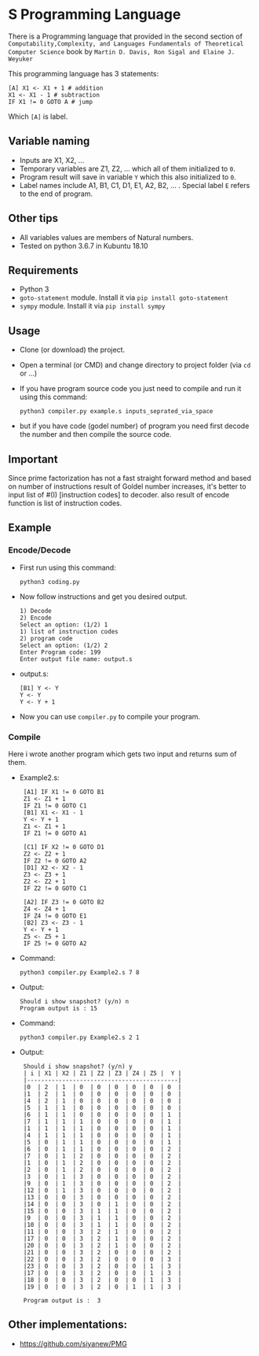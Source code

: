 # S Programming Language


There is a Programming language that provided in the second section of `Computability,Complexity, and Languages Fundamentals of Theoretical Computer Science` book by `Martin D. Davis, Ron Sigal and Elaine J. Weyuker`

This programming language has 3 statements:

    [A] X1 <- X1 + 1 # addition
    X1 <- X1 - 1 # subtraction 
    IF X1 != 0 GOTO A # jump

Which `[A]` is label.

## Variable naming

- Inputs are X1, X2, ...
- Temporary variables are Z1, Z2, ... which all of them initialized to `0`.
- Program result will save in variable `Y` which this also initialized to `0`.
- Label names include A1, B1, C1, D1, E1, A2, B2, ... . Special label `E` refers to the end of program.

## Other tips

- All variables values are members of Natural numbers.
- Tested on python 3.6.7 in Kubuntu 18.10

## Requirements

 - Python 3
 - `goto-statement` module. Install it via `pip install goto-statement`
 - `sympy` module. Install it via `pip install sympy` 
 
 
## Usage
 
- Clone (or download) the project.
- Open a terminal (or CMD) and change directory to project folder (via `cd` or ...)
- If you have program source code you just need to compile and run it using this command:
  
      python3 compiler.py example.s inputs_seprated_via_space
- but if you have code (godel number) of program you need first decode the number and then compile the source code.
 
## Important

 Since prime factorization has not a fast straight forward method and based on number of instructions result of Goldel number increases, it's better to input list of #(I) \[instruction codes\] to decoder. also result of encode function is list of instruction codes.     
  
## Example

### Encode/Decode
- First run using this command:
 
      python3 coding.py
      
- Now follow instructions and get you desired output.

      1) Decode 
      2) Encode
      Select an option: (1/2) 1
      1) list of instruction codes 
      2) program code
      Select an option: (1/2) 2
      Enter Program code: 199
      Enter output file name: output.s

- output.s:

      [B1] Y <- Y
      Y <- Y
      Y <- Y + 1
 
 - Now you can use `compiler.py` to compile your program.

### Compile
Here i wrote another program which gets two input and returns sum of them.
 
 - Example2.s:
    
        [A1] IF X1 != 0 GOTO B1
        Z1 <- Z1 + 1
        IF Z1 != 0 GOTO C1
        [B1] X1 <- X1 - 1
        Y <- Y + 1
        Z1 <- Z1 + 1
        IF Z1 != 0 GOTO A1
        
        [C1] IF X2 != 0 GOTO D1
        Z2 <- Z2 + 1
        IF Z2 != 0 GOTO A2
        [D1] X2 <- X2 - 1
        Z3 <- Z3 + 1
        Z2 <- Z2 + 1
        IF Z2 != 0 GOTO C1
        
        [A2] IF Z3 != 0 GOTO B2
        Z4 <- Z4 + 1
        IF Z4 != 0 GOTO E1
        [B2] Z3 <- Z3 - 1
        Y <- Y + 1
        Z5 <- Z5 + 1
        IF Z5 != 0 GOTO A2
        
 - Command:
     
       python3 compiler.py Example2.s 7 8
  
 - Output:
 
       Should i show snapshot? (y/n) n
       Program output is : 15
    
 - Command:
     
       python3 compiler.py Example2.s 2 1
  
 - Output:
 
        Should i show snapshot? (y/n) y
        | i | X1 | X2 | Z1 | Z2 | Z3 | Z4 | Z5 |  Y |
        |-------------------------------------------|
        |0  | 2  | 1  | 0  | 0  | 0  | 0  | 0  | 0  |
        |1  | 2  | 1  | 0  | 0  | 0  | 0  | 0  | 0  |
        |4  | 2  | 1  | 0  | 0  | 0  | 0  | 0  | 0  |
        |5  | 1  | 1  | 0  | 0  | 0  | 0  | 0  | 0  |
        |6  | 1  | 1  | 0  | 0  | 0  | 0  | 0  | 1  |
        |7  | 1  | 1  | 1  | 0  | 0  | 0  | 0  | 1  |
        |1  | 1  | 1  | 1  | 0  | 0  | 0  | 0  | 1  |
        |4  | 1  | 1  | 1  | 0  | 0  | 0  | 0  | 1  |
        |5  | 0  | 1  | 1  | 0  | 0  | 0  | 0  | 1  |
        |6  | 0  | 1  | 1  | 0  | 0  | 0  | 0  | 2  |
        |7  | 0  | 1  | 2  | 0  | 0  | 0  | 0  | 2  |
        |1  | 0  | 1  | 2  | 0  | 0  | 0  | 0  | 2  |
        |2  | 0  | 1  | 2  | 0  | 0  | 0  | 0  | 2  |
        |3  | 0  | 1  | 3  | 0  | 0  | 0  | 0  | 2  |
        |9  | 0  | 1  | 3  | 0  | 0  | 0  | 0  | 2  |
        |12 | 0  | 1  | 3  | 0  | 0  | 0  | 0  | 2  |
        |13 | 0  | 0  | 3  | 0  | 0  | 0  | 0  | 2  |
        |14 | 0  | 0  | 3  | 0  | 1  | 0  | 0  | 2  |
        |15 | 0  | 0  | 3  | 1  | 1  | 0  | 0  | 2  |
        |9  | 0  | 0  | 3  | 1  | 1  | 0  | 0  | 2  |
        |10 | 0  | 0  | 3  | 1  | 1  | 0  | 0  | 2  |
        |11 | 0  | 0  | 3  | 2  | 1  | 0  | 0  | 2  |
        |17 | 0  | 0  | 3  | 2  | 1  | 0  | 0  | 2  |
        |20 | 0  | 0  | 3  | 2  | 1  | 0  | 0  | 2  |
        |21 | 0  | 0  | 3  | 2  | 0  | 0  | 0  | 2  |
        |22 | 0  | 0  | 3  | 2  | 0  | 0  | 0  | 3  |
        |23 | 0  | 0  | 3  | 2  | 0  | 0  | 1  | 3  |
        |17 | 0  | 0  | 3  | 2  | 0  | 0  | 1  | 3  |
        |18 | 0  | 0  | 3  | 2  | 0  | 0  | 1  | 3  |
        |19 | 0  | 0  | 3  | 2  | 0  | 1  | 1  | 3  |
        
        Program output is :  3

     
## Other implementations:

 - https://github.com/siyanew/PMG
